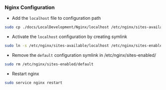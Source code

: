 ### Nginx Configuration

* Add the `localhost` file to configuration path
```bash
sudo cp ./docs/LocalDevelopment/Nginx/localhost /etc/nginx/sites-available/localhost
```

* Activate the `localhost` configuration by creating symlink
```bash
sudo ln -s /etc/nginx/sites-available/localhost /etc/nginx/sites-enabled/
```

* Remove the `default` configuration symlink in /etc/nginx/sites-enabled/
```bash
sudo rm /etc/nginx/sites-enabled/default
```

* Restart nginx
```bash
sudo service nginx restart
```
